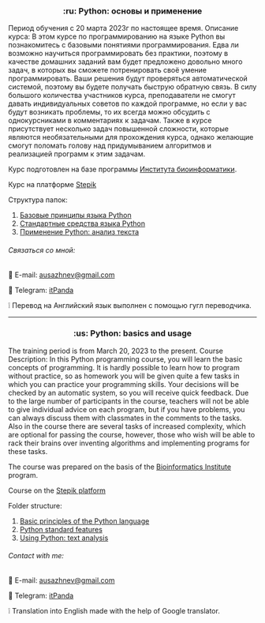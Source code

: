 <h3 align="center"> :ru:  Python: основы и применение </h3>
Период обучения с 20 марта 2023г по настоящее время.
Описание курса:
    В этом курсе по программированию на языке Python вы познакомитесь с базовыми понятиями программирования.
Едва ли возможно научиться программировать без практики, поэтому в качестве домашних заданий вам будет предложено довольно много задач, в которых вы сможете потренировать своё умение программировать.
Ваши решения будут проверяться автоматической системой, поэтому вы будете получать быструю обратную связь. В силу большого количества участников курса, преподаватели не смогут давать индивидуальных советов по каждой программе, но если у вас будут возникать проблемы, то их всегда можно обсудить с однокурсниками в комментариях к задачам.
Также в курсе присутствует несколько задач повышенной сложности, которые являются необязательными для прохождения курса, однако желающие смогут поломать голову над придумыванием алгоритмов и реализацией программ к этим задачам.

Курс подготовлен на базе программы [Института биоинформатики](https://bioinf.me).

Курс на платформе [Stepik](https://stepik.org/course/67/promo)

Структура папок:
1. [Базовые принципы языка Python](https://github.com/itPanda-ru/learning/tree/main/Stepik-Python:_basics_and_application/1.Basic_principles_of_the_Python_language)
2. [Cтандартные средства языка Python](https://github.com/itPanda-ru/learning/tree/main/Stepik-Python:_basics_and_application/2.Python_standard_features)
3. [Применение Python: анализ текста](https://github.com/itPanda-ru/learning/tree/main/Stepik-Python:_basics_and_application/3.Using_Python:_text_analysis)

###### Связаться со мной:

:e-mail: E-mail: [ausazhnev@gmail.com](mailto:ausazhnev@gmail.com)

:scroll: Telegram: [itPanda](https://t.me/itPanda_ru)

:grey_exclamation: Перевод на Английский язык выполнен с помощью гугл переводчика.

___

<h3 align="center"> :us: Python: basics and usage </h3>
The training period is from March 20, 2023 to the present.
Course Description:
    In this Python programming course, you will learn the basic concepts of programming.
It is hardly possible to learn how to program without practice, so as homework you will be given quite a few tasks in which you can practice your programming skills.
Your decisions will be checked by an automatic system, so you will receive quick feedback. Due to the large number of participants in the course, teachers will not be able to give individual advice on each program, but if you have problems, you can always discuss them with classmates in the comments to the tasks.
Also in the course there are several tasks of increased complexity, which are optional for passing the course, however, those who wish will be able to rack their brains over inventing algorithms and implementing programs for these tasks.

The course was prepared on the basis of the [Bioinformatics Institute](https://bioinf.me) program.

Course on the [Stepik platform](https://stepik.org/course/67/promo)

Folder structure:
1. [Basic principles of the Python language](https://github.com/itPanda-ru/learning/tree/main/Stepik-Python:_basics_and_application/1.Basic_principles_of_the_Python_language)
2. [Python standard features](https://github.com/itPanda-ru/learning/tree/main/Stepik-Python:_basics_and_application/2.Python_standard_features)
3. [Using Python: text analysis](https://github.com/itPanda-ru/learning/tree/main/Stepik-Python:_basics_and_application/3.Using_Python:_text_analysis)

###### Contact with me:
:e-mail: E-mail: [ausazhnev@gmail.com](mailto:ausazhnev@gmail.com)

:scroll: Telegram: [itPanda](https://t.me/itPanda_ru)

:grey_exclamation: Translation into English made with the help of Google translator.